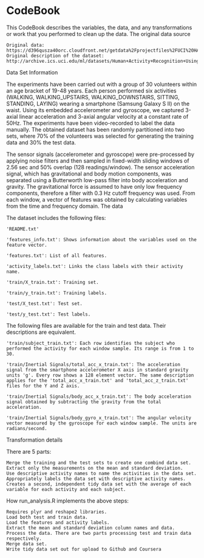 # CodeBook
This CodeBook describes the variables, the data, and any transformations or work that you performed to clean up the data.
The original data source

    Original data: https://d396qusza40orc.cloudfront.net/getdata%2Fprojectfiles%2FUCI%20HAR%20Dataset.zip
    Original description of the dataset: http://archive.ics.uci.edu/ml/datasets/Human+Activity+Recognition+Using+Smartphones

Data Set Information

The experiments have been carried out with a group of 30 volunteers within an age bracket of 19-48 years. Each person performed six activities (WALKING, WALKING_UPSTAIRS, WALKING_DOWNSTAIRS, SITTING, STANDING, LAYING) wearing a smartphone (Samsung Galaxy S II) on the waist. Using its embedded accelerometer and gyroscope, we captured 3-axial linear acceleration and 3-axial angular velocity at a constant rate of 50Hz. The experiments have been video-recorded to label the data manually. The obtained dataset has been randomly partitioned into two sets, where 70% of the volunteers was selected for generating the training data and 30% the test data.

The sensor signals (accelerometer and gyroscope) were pre-processed by applying noise filters and then sampled in fixed-width sliding windows of 2.56 sec and 50% overlap (128 readings/window). The sensor acceleration signal, which has gravitational and body motion components, was separated using a Butterworth low-pass filter into body acceleration and gravity. The gravitational force is assumed to have only low frequency components, therefore a filter with 0.3 Hz cutoff frequency was used. From each window, a vector of features was obtained by calculating variables from the time and frequency domain.
The data

The dataset includes the following files:

    'README.txt'

    'features_info.txt': Shows information about the variables used on the feature vector.

    'features.txt': List of all features.

    'activity_labels.txt': Links the class labels with their activity name.

    'train/X_train.txt': Training set.

    'train/y_train.txt': Training labels.

    'test/X_test.txt': Test set.

    'test/y_test.txt': Test labels.

The following files are available for the train and test data. Their descriptions are equivalent.

    'train/subject_train.txt': Each row identifies the subject who performed the activity for each window sample. Its range is from 1 to 30.

    'train/Inertial Signals/total_acc_x_train.txt': The acceleration signal from the smartphone accelerometer X axis in standard gravity units 'g'. Every row shows a 128 element vector. The same description applies for the 'total_acc_x_train.txt' and 'total_acc_z_train.txt' files for the Y and Z axis.

    'train/Inertial Signals/body_acc_x_train.txt': The body acceleration signal obtained by subtracting the gravity from the total acceleration.

    'train/Inertial Signals/body_gyro_x_train.txt': The angular velocity vector measured by the gyroscope for each window sample. The units are radians/second.

Transformation details

There are 5 parts:

    Merge the training and the test sets to create one combind data set.
    Extract only the measurements on the mean and standard deviation.
    Use descriptive activity names to name the activities in the data set.
    Appropriately labels the data set with descriptive activity names.
    Creates a second, independent tidy data set with the average of each variable for each activity and each subject.

How run_analysis.R implements the above steps:

    Requires plyr and reshape2 libraries.
    Load both test and train data.
    Load the features and activity labels.
    Extract the mean and standard deviation column names and data.
    Process the data. There are two parts processing test and train data respectively.
    Merge data set.
    Write tidy data set out for upload to Github and Coursera
